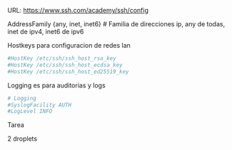 URL: https://www.ssh.com/academy/ssh/config

AddressFamily {any, inet, inet6} # Familia de direcciones ip, any de todas, inet de ipv4, inet6 de ipv6

Hostkeys para configuracion de redes lan

```bash
#HostKey /etc/ssh/ssh_host_rsa_key
#HostKey /etc/ssh/ssh_host_ecdsa_key
#HostKey /etc/ssh/ssh_host_ed25519_key
```

Logging es para auditorias y logs

```bash
# Logging
#SyslogFacility AUTH
#LogLevel INFO
```

Tarea

2 droplets

